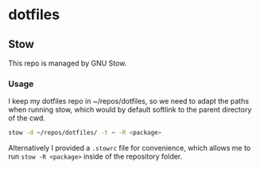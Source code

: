 # dotfiles

## Stow

This repo is managed by GNU Stow.

### Usage

I keep my dotfiles repo in ~/repos/dotfiles, so we need to adapt the paths when running stow, which would by default softlink to the parent directory of the cwd.

```bash
stow -d ~/repos/dotfiles/ -t ~ -R <package>
```

Alternatively I provided a `.stowrc` file for convenience, which allows me to run `stow -R <package>` inside of the repository folder.
